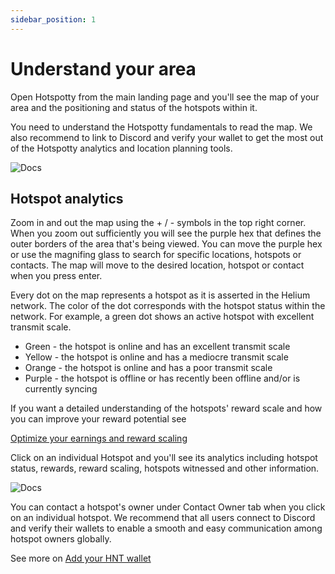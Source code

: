 ```yaml
---
sidebar_position: 1
---
```


# Understand your area

Open Hotspotty from the main landing page and you'll see the map of your area and the positioning and status of the hotspots within it.

You need to understand the Hotspotty fundamentals to read the map. We also recommend to link to Discord and verify your wallet to get the most out of the Hotspotty analytics and location planning tools.

![Docs](/img/docs/getting-started/understand-your-area1.png)

## Hotspot analytics

Zoom in and out the map using the + / - symbols in the top right corner. When you zoom out sufficiently you will see the purple hex that defines the outer borders of the area that's being viewed. You can move the purple hex or use the magnifing glass to search for specific locations, hotspots or contacts. The map will move to the desired location, hotspot or contact when you press enter.

Every dot on the map represents a hotspot as it is asserted in the Helium network. The color of the dot corresponds with the hotspot status within the network. For example, a green dot shows an active hotspot with excellent transmit scale.

- Green - the hotspot is online and has an excellent transmit scale
- Yellow - the hotspot is online and has a mediocre transmit scale
- Orange - the hotspot is online and has a poor transmit scale
- Purple - the hotspot is offline or has recently been offline and/or is currently syncing

If you want a detailed understanding of the hotspots' reward scale and how you can improve your reward potential see

[Optimize your earnings and reward scaling](../expand-the-network/optimize-your-earnings-and-reward-scaling)

Click on an individual Hotspot and you'll see its analytics including hotspot status, rewards, reward scaling, hotspots witnessed and other information.

![Docs](/img/docs/getting-started/understand-your-area2.png)

You can contact a hotspot's owner under Contact Owner tab when you click on an individual hotspot. We recommend that all users connect to Discord and verify their wallets to enable a smooth and easy communication among hotspot owners globally.

See more on [Add your HNT wallet](./add-your-HNT-wallet.md)
